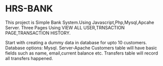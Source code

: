 # HRS-BANK

This project is Simple Bank System.Using Javascript,Php,Mysql,Apcahe Server.
Three Pages Using VIEW ALL USER,TRNSACTION PAGE,TRANSACTION HISTORY.

Start with creating a dummy data in database for upto 10  customers. Database options: Mysql. Server-Apache
Customers table will have basic fields such as name, email,current balance etc. Transfers table will record all transfers  happened.
